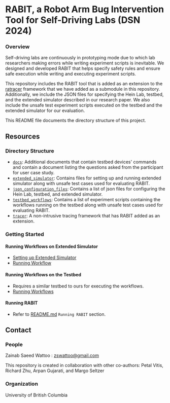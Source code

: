 # RABIT, a Robot Arm Bug Intervention Tool for Self-Driving Labs (DSN 2024)

### Overview

Self-driving labs are continuously in prototyping mode due to which lab researchers making errors while writing experiment scripts is inevitable. We designed and developed RABIT that helps specify safety rules and ensure safe execution while writing and executing experiment scripts.

This repository includes the RABIT tool that is added as an extension to the [ratracer](https://github.com/ubc-systopia/dsn-2022-rad-artifact) framework that we have added as a submodule in this repository. Additionally, we include the JSON files for specifying the Hein Lab, testbed, and the extended simulator described in our research paper. We also include the unsafe test experiment scripts executed on the testbed and the extended simulator for our evaluation.

This README file documents the directory structure of this project.

## Resources

### Directory Structure

* [`docs`](./docs): Additional documents that contain testbed devices' commands and contain a document listing the questions asked from the participant for user case study.
* [`extended_simulator`](./extended_simulator): Contains files for setting up and running extended simulator along with unsafe test cases used for evaluating RABIT.
* [`json_configuration_files`](./json_configuration_files): Contains a list of json files for configuring the Hein Lab, testbed, and extended simulator.
* [`testbed_workflows`](./testbed_workflows): Contains a list of experiment scripts containing the workflows running on the testbed along with unsafe test cases used for evaluating RABIT.
* [`tracer`](./tracer): A non-intrusive tracing framework that has RABIT added as an extension.

### Getting Started

#### Running Workflows on Extended Simulator
* [Setting up Extended Simulator](./extended_simulator/setting_up_simulator/)
* [Running Workflow](./extended_simulator/simulator_workflow/)

#### Running Workflows on the Testbed
* Requires a similar testbed to ours for executing the workflows.
* [Running Workflows](./testbed/test_bed_workflows/)

#### Running RABIT
* Refer to [README.md](./tracer/niraapad/README.md) `Running RABIT` section.
  
## Contact

### People
Zainab Saeed Wattoo : zswattoo@gmail.com

This repository is created in collaboration with other co-authors: Petal Vitis, Richard Zhu, Arpan Gujarati, and Margo Seltzer

### Organization
University of British Columbia
